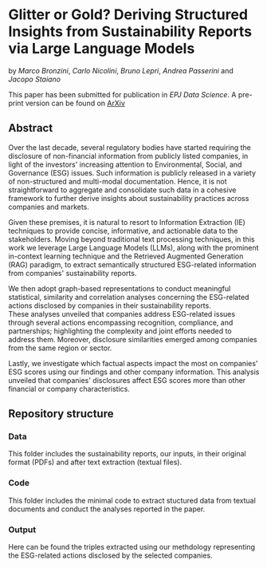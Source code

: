 # Glitter or Gold? Deriving Structured Insights from Sustainability Reports via Large Language Models

by
*Marco Bronzini*, 
*Carlo Nicolini*, 
*Bruno Lepri*, 
*Andrea Passerini* and 
*Jacopo Staiano*

This paper has been submitted for publication in *EPJ Data Science*.
A pre-print version can be found on [ArXiv](https://arxiv.org/abs/2310.05628)

## Abstract
Over the last decade, several regulatory bodies have started requiring the disclosure of non-financial information from publicly listed companies, in light of the investors' increasing attention to Environmental, Social, and Governance (ESG) issues.
Such information is publicly released in a variety of non-structured and multi-modal documentation.
Hence, it is not straightforward to aggregate and consolidate such data in a cohesive framework to further derive insights about sustainability practices across companies and markets.

Given these premises, it is natural to resort to Information Extraction (IE) techniques to provide concise, informative, and actionable data to the stakeholders.
Moving beyond traditional text processing techniques, in this work we leverage Large Language Models (LLMs), along with the prominent in-context learning technique and the Retrieved Augmented Generation (RAG) paradigm, to extract semantically structured ESG-related information from companies' sustainability reports.

We then adopt graph-based representations to conduct meaningful statistical, similarity and correlation analyses concerning the ESG-related actions disclosed by companies in their sustainability reports.  
These analyses unveiled that companies address ESG-related issues through several actions encompassing recognition, compliance, and partnerships; highlighting the complexity and joint efforts needed to address them. 
Moreover, disclosure similarities emerged among companies from the same region or sector. 

Lastly, we investigate which factual aspects impact the most on companies' ESG scores using our findings and other company information.
This analysis unveiled that companies' disclosures affect ESG scores more than other financial or company characteristics.

## Repository structure
### Data
This folder includes the sustainability reports, our inputs, in their original format (PDFs) and after text extraction (textual files).

### Code
This folder includes the minimal code to extract stuctured data from textual documents 
and conduct the analyses reported in the paper.

### Output
Here can be found the triples extracted using our methdology representing the ESG-related actions disclosed by the selected companies. 
